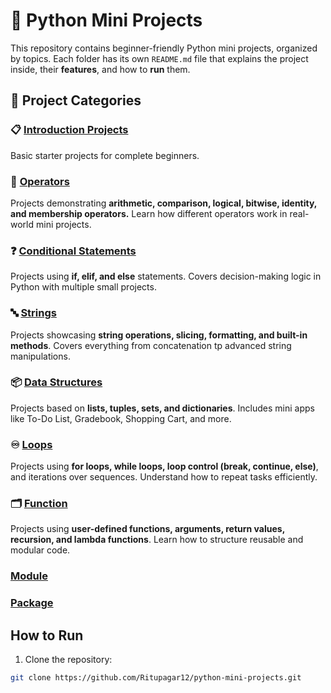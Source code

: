 
# :snake: Python Mini Projects

This repository contains beginner-friendly Python mini projects, organized by topics.
Each folder has its own `README.md` file that explains the project inside, their **features**, and how to **run** them.

## :rocket: Project Categories


### 📋 [Introduction Projects](introduction_projects/README.md)  
Basic starter projects for complete beginners.

### 🔢 [Operators](operators/)  
Projects demonstrating **arithmetic, comparison, logical, bitwise, identity, and membership operators.**
Learn how different operators work in real-world mini projects.

### ❓ [Conditional Statements](conditional_statements/)  
Projects using **if, elif, and else** statements.
Covers decision-making logic in Python with multiple small projects.

### 🔤 [Strings](strings/)  
Projects showcasing **string operations, slicing, formatting, and built-in methods**.
Covers everything from concatenation tp advanced string manipulations.

### 📦 [Data Structures](data_structures/)  
Projects based on **lists, tuples, sets, and dictionaries**.
Includes mini apps like To-Do List, Gradebook, Shopping Cart, and more.

### ♾️ [Loops](loops/)  
Projects using **for loops, while loops, loop control (break, continue, else)**, and iterations over sequences.
Understand how to repeat tasks efficiently.

### 🗂️ [Function](functions/README.md)
Projects using **user-defined functions, arguments, return values, recursion, and lambda functions**.
Learn how to structure reusable and modular code.

### [Module](modules/README.md)


### [Package](packages/README.md)

## How to Run
1. Clone the repository:
```bash
git clone https://github.com/Ritupagar12/python-mini-projects.git
